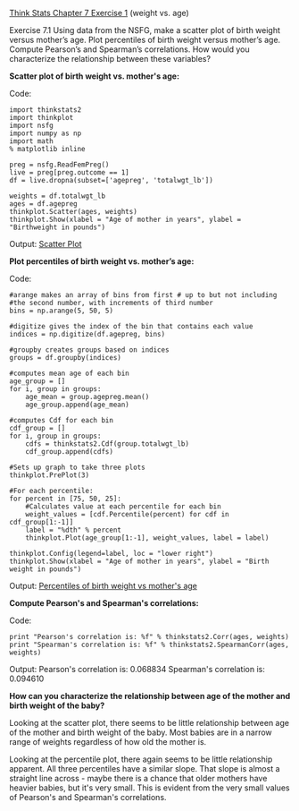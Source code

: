 [Think Stats Chapter 7 Exercise 1](http://greenteapress.com/thinkstats2/html/thinkstats2008.html#toc70) (weight vs. age)

Exercise 7.1 Using data from the NSFG, make a scatter plot of birth weight versus mother’s age. Plot percentiles of birth weight versus mother’s age. Compute Pearson’s and Spearman’s correlations. How would you characterize the relationship between these variables?

**Scatter plot of birth weight vs. mother's age:**

Code:
```
import thinkstats2
import thinkplot
import nsfg
import numpy as np
import math
% matplotlib inline

preg = nsfg.ReadFemPreg()
live = preg[preg.outcome == 1]
df = live.dropna(subset=['agepreg', 'totalwgt_lb'])

weights = df.totalwgt_lb
ages = df.agepreg
thinkplot.Scatter(ages, weights)
thinkplot.Show(xlabel = "Age of mother in years", ylabel = "Birthweight in pounds")
```

Output:
[Scatter Plot](http://i.imgur.com/xOxqBtP.png)

**Plot percentiles of birth weight vs. mother’s age:**

Code:
```
#arange makes an array of bins from first # up to but not including
#the second number, with increments of third number
bins = np.arange(5, 50, 5)

#digitize gives the index of the bin that contains each value
indices = np.digitize(df.agepreg, bins)

#groupby creates groups based on indices
groups = df.groupby(indices)

#computes mean age of each bin
age_group = []
for i, group in groups:
    age_mean = group.agepreg.mean()
    age_group.append(age_mean)
    
#computes Cdf for each bin
cdf_group = []
for i, group in groups:
    cdfs = thinkstats2.Cdf(group.totalwgt_lb)
    cdf_group.append(cdfs)

#Sets up graph to take three plots
thinkplot.PrePlot(3)

#For each percentile:
for percent in [75, 50, 25]:
    #Calculates value at each percentile for each bin
    weight_values = [cdf.Percentile(percent) for cdf in cdf_group[1:-1]]
    label = "%dth" % percent
    thinkplot.Plot(age_group[1:-1], weight_values, label = label)

thinkplot.Config(legend=label, loc = "lower right")
thinkplot.Show(xlabel = "Age of mother in years", ylabel = "Birth weight in pounds")
```

Output:
[Percentiles of birth weight vs mother's age](http://i.imgur.com/LcW1oZd.png)

**Compute Pearson's and Spearman's correlations:**

Code:
```
print "Pearson's correlation is: %f" % thinkstats2.Corr(ages, weights)
print "Spearman's correlation is: %f" % thinkstats2.SpearmanCorr(ages, weights)
```

Output:
Pearson's correlation is: 0.068834
Spearman's correlation is: 0.094610

**How can you characterize the relationship between age of the mother and birth weight of the baby?**

Looking at the scatter plot, there seems to be little relationship between age of the mother and birth weight of the baby. Most babies are in a narrow range of weights regardless of how old the mother is.

Looking at the percentile plot, there again seems to be little relationship apparent.  All three percentiles have a similar slope.  That slope is almost a straight line across - maybe there is a chance that older mothers have heavier babies, but it's very small.  This is evident from the very small values of Pearson's and Spearman's correlations.

